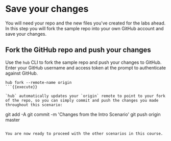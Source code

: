 # Save your changes

You will need your repo and the new files you've created for the labs ahead. In this step you will fork the sample repo into your own GitHub account and save your changes.

## Fork the GitHub repo and push your changes

Use the `hub` CLI to fork the sample repo and push your changes to GitHub. Enter your GitHub username and access token at the prompt to authenticate against GitHub.

```
hub fork --remote-name origin
```{{execute}}

`hub` automatically updates your `origin` remote to point to your fork of the repo, so you can simply commit and push the changes you made throughout this scenario:

```
git add -A
git commit -m 'Changes from the Intro Scenario'
git push origin master
```{{execute}}

You are now ready to proceed with the other scenarios in this course.
